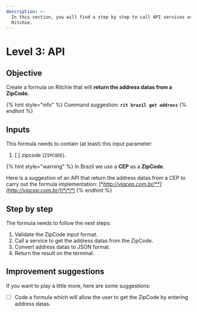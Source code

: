 ```yaml
---
description: >-
  In this section, you will find a step by step to call API services using
  Ritchie.
---
```


# Level 3: API

## Objective

Create a formula on Ritchie that will **return the address datas from a ZipCode.**

{% hint style="info" %}
Command suggestion: **`rit brazil get address`**
{% endhint %}

## Inputs

This formula needs to contain \(at least\) this input parameter:

1. [ ] zipcode \(`ZIPCODE`\).

{% hint style="warning" %}
In Brazil we use a **CEP** as a **ZipCode**.   
  
Here is a suggestion of an API that return the address datas from a CEP to carry out the formula implementation: [**http://viacep.com.br/**](http://viacep.com.br/)\*\*\*\*
{% endhint %}

## Step by step

The formula needs to follow the next steps:

1. Validate the ZipCode input format. 
2. Call a service to get the address datas from the ZipCode. 
3. Convert address datas to JSON format. 
4. Return the result on the terminal.

## Improvement suggestions

 If you want to play a little more, here are some suggestions:

* [ ] Code a formula which will allow the user to get the ZipCode by entering address datas.

